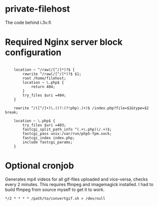 # private-filehost
The code behind i.3v.fi

# Required Nginx server block configuration

```
	
	location ~ ^/raw(/[^/]*)?$ {
		rewrite ^/raw(/[^/]*)?$ $1;
		root /home/filehost;
		location ~ \.php$ {
			return 404;
		}
		try_files $uri =404;
	}
	
	rewrite ^/([^/]+)\.((?:(?!php).)+)$ /index.php?file=$1&type=$2 break;
	
	location ~ \.php$ {
		try_files $uri =403;
		fastcgi_split_path_info ^(.+\.php)(/.+)$;
		fastcgi_pass unix:/var/run/php5-fpm.sock;
		fastcgi_index index.php;
		include fastcgi_params;
	}

```

# Optional cronjob

Generates mp4 videos for all gif-files uploaded and vice-versa, checks every 2 minutes.
This requires ffmpeg and imagemagick installed. I had to build ffmpeg from source myself to get it to work.

```
*/2 * * * * /path/to/convertgif.sh > /dev/null
```
